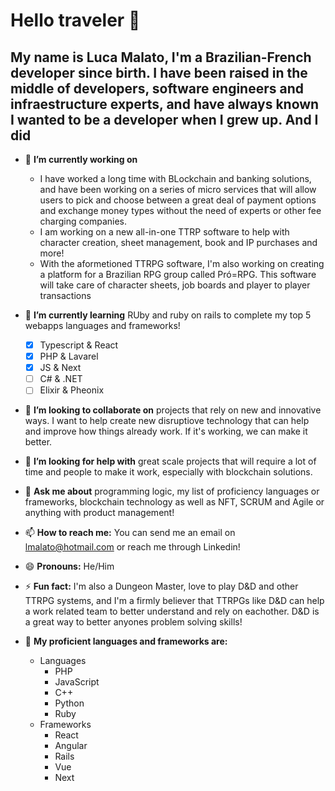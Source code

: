 # Hello traveler 👋
## My name is Luca Malato, I'm a Brazilian-French developer since birth. I have been raised in the middle of developers, software engineers and infraestructure experts, and have always known I wanted to be a developer when I grew up. And I did

<!--
**LucaRM/LucaRM** is a ✨ _special_ ✨ repository because its `README.md` (this file) appears on your GitHub profile.

Here are some ideas to get you started:
-->

- 🔭 **I’m currently working on**
   - I have worked a long time with BLockchain and banking solutions, and have been working on a series of micro services that will allow users to pick and choose between a great deal of payment options and exchange money types without the need of experts or other fee charging companies.
   - I am working on a new all-in-one  TTRP software to help with character creation, sheet management, book and IP purchases and more!
   - With the aformetioned TTRPG software, I'm also working on creating a platform for a Brazilian RPG group called Pró=RPG. This software will take care of character sheets, job boards and player to player transactions
  
- 🌱 **I’m currently learning** RUby and ruby on rails to complete my top 5 webapps languages and frameworks!
   - [X] Typescript & React 
   - [X] PHP & Lavarel
   - [X] JS & Next
   - [ ] C# & .NET
   - [ ] Elixir & Pheonix

- 👯 **I’m looking to collaborate on** projects that rely on new and innovative ways. I want to help create new disruptiove technology that can help and improve how things already work. If it's working, we can make it better.

- 🤔 **I’m looking for help with** great scale projects that will require a lot of time and people to make it work, especially with blockchain solutions.

- 💬 **Ask me about** programming logic, my list of proficiency languages or frameworks, blockchain technology as well as NFT, SCRUM and Agile or anything with product management!

- 📫 **How to reach me:** You can send me an email on lmalato@hotmail.com or reach me through Linkedin!

- 😄 **Pronouns:** He/Him

- ⚡ **Fun fact:** I'm also a Dungeon Master, love to play D&D and other TTRPG systems, and I'm a firmly believer that TTRPGs like D&D can help a work related team to better understand and rely on eachother. D&D is a great way to better anyones problem solving skills!

- :star2: **My proficient languages and frameworks are:**
   - Languages
      - PHP
      - JavaScript
      - C++
      - Python
      - Ruby
  - Frameworks
      - React
      - Angular
      - Rails
      - Vue
      - Next
